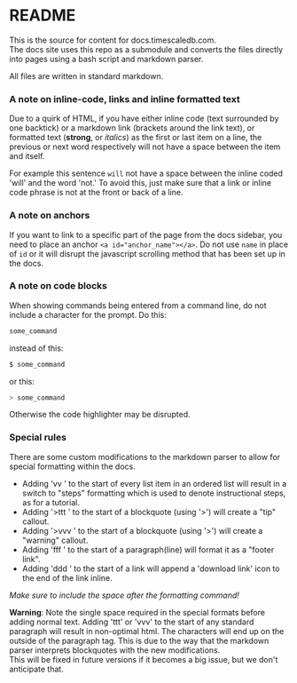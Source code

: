 # README #

This is the source for content for docs.timescaledb.com.  
The docs site uses this repo as a submodule and converts the files directly into
pages using a bash script and markdown parser.

All files are written in standard markdown.

### A note on inline-code, links and inline formatted text

Due to a quirk of HTML, if you have either inline code (text surrounded by one backtick) 
or a markdown link (brackets around the link text), or formatted text 
(**strong**, or _italics_) as the first or last item on a line, the previous or 
next word respectively will not have a space between the item and itself.  

For example this sentence `will`
not have a space between the inline coded 'will' and the word 'not.'  To avoid this, 
just make sure that a link or inline code phrase is not at the front or back of a line.

### A note on anchors

If you want to link to a specific part of the page from the docs sidebar, you
need to place an anchor `<a id="anchor_name"></a>`.  Do not use `name` in place
of `id` or it will disrupt the javascript scrolling method that has been set up
in the docs.

### A note on code blocks
When showing commands being entered from a command line, do not include a
character for the prompt.  Do this:

```bash
some_command
```

instead of this:
```bash
$ some_command
```

or this:
```bash
> some_command
```

Otherwise the code highlighter may be disrupted.

### Special rules
There are some custom modifications to the markdown parser to allow for special
formatting within the docs.  

+ Adding 'vv ' to the start of every list item in an ordered list will result in
  a switch to "steps" formatting which is used to denote instructional steps, as
  for a tutorial.
+ Adding '>ttt ' to the start of a blockquote (using '>') will create a "tip" callout.
+ Adding '>vvv ' to the start of a blockquote (using '>') will create a "warning" callout.
+ Adding 'fff ' to the start of a paragraph(line) will format it as a "footer link".
+ Adding 'ddd ' to the start of a link will append a 'download link' icon to the end of the link inline.

_Make sure to include the space after the formatting command!_

**Warning**: Note the single space required in the special formats before adding
normal text. Adding 'ttt' or 'vvv' to the start of any standard paragraph will
result in non-optimal html.  The characters will end up on the outside of the
paragraph tag.  This is due to the way that the markdown parser interprets
blockquotes with the new modifications.  
This will be fixed in future versions if it becomes a big issue, but we don't
anticipate that.
